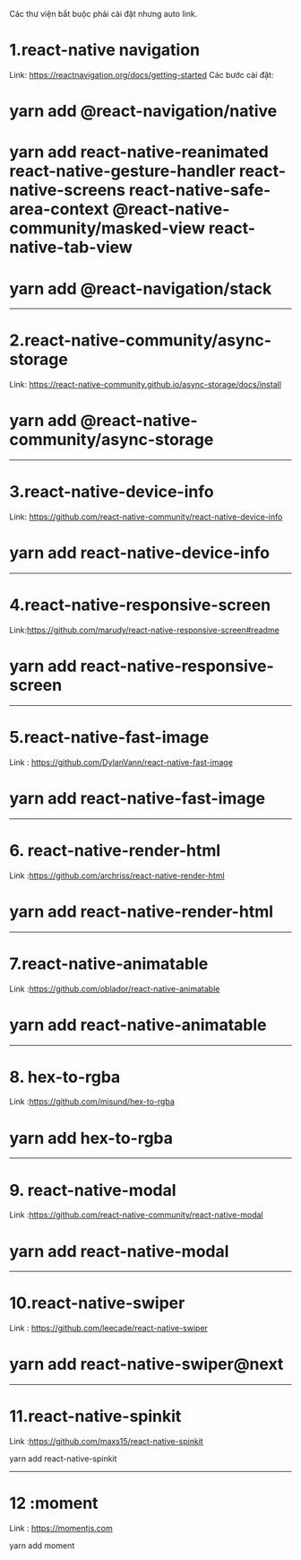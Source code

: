 Các thư viện bắt buộc phải cài đặt nhưng auto link.

# 1.react-native navigation

Link: https://reactnavigation.org/docs/getting-started
Các bước cài đặt:

# yarn add @react-navigation/native

# yarn add react-native-reanimated react-native-gesture-handler react-native-screens react-native-safe-area-context @react-native-community/masked-view react-native-tab-view

# yarn add @react-navigation/stack

---

# 2.react-native-community/async-storage

Link: https://react-native-community.github.io/async-storage/docs/install

# yarn add @react-native-community/async-storage

---

# 3.react-native-device-info

Link: https://github.com/react-native-community/react-native-device-info

# yarn add react-native-device-info

---

# 4.react-native-responsive-screen

Link:https://github.com/marudy/react-native-responsive-screen#readme

# yarn add react-native-responsive-screen

---

# 5.react-native-fast-image

Link : https://github.com/DylanVann/react-native-fast-image

# yarn add react-native-fast-image

---

# 6. react-native-render-html

Link :https://github.com/archriss/react-native-render-html

# yarn add react-native-render-html

---

# 7.react-native-animatable

Link :https://github.com/oblador/react-native-animatable

# yarn add react-native-animatable

---

# 8. hex-to-rgba

Link :https://github.com/misund/hex-to-rgba

# yarn add hex-to-rgba

---

# 9. react-native-modal

Link :https://github.com/react-native-community/react-native-modal

# yarn add react-native-modal

---

# 10.react-native-swiper

Link : https://github.com/leecade/react-native-swiper

# yarn add react-native-swiper@next

---

# 11.react-native-spinkit

Link :https://github.com/maxs15/react-native-spinkit

yarn add react-native-spinkit

---

# 12 :moment

Link : https://momentjs.com

yarn add moment
